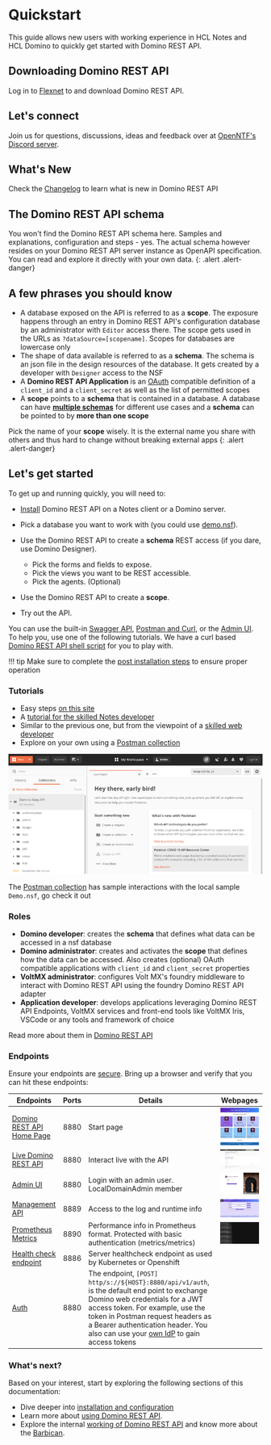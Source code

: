 # Quickstart

This guide allows new users with working experience in HCL Notes and HCL Domino to quickly get started with Domino REST API.

## Downloading Domino REST API

Log in to [Flexnet](https://hclsoftware.flexnetoperations.com/) to and download Domino REST API.

## Let's connect

Join us for questions, discussions, ideas and feedback over at [OpenNTF's Discord server](https://discord.com/invite/jmRHpDRnH4).

## What's New

Check the [Changelog](../references/changelog) to learn what is new in Domino REST API

## The Domino REST API schema

You won't find the Domino REST API schema here. Samples and explanations, configuration and steps - yes. The actual schema however resides on your Domino REST API server instance as OpenAPI specification. You can read and explore it directly with your own data.
{: .alert .alert-danger}

## A few phrases you should know

- A database exposed on the API is referred to as a **scope**. The exposure happens through an entry in Domino REST API's configuration database by an administrator with `Editor` access there. The scope gets used in the URLs as `?dataSource=[scopename]`. Scopes for databases are lowercase only
- The shape of data available is referred to as a **schema**. The schema is an json file in the design resources of the database. It gets created by a developer with `Designer` access to the NSF
- A **Domino REST API Application** is an [OAuth](https://oauth.net/) compatible definition of a `client_id` and a `client_secret` as well as the list of permitted scopes
- A **scope** points to a **schema** that is contained in a database. A database can have [**multiple schemas**](../assets/images/KeepSchemaToApp.png) for different use cases and a **schema** can be pointed to by **more than one scope**

Pick the name of your **scope** wisely. It is the external name you share with others and thus hard to change without breaking external apps
{: .alert .alert-danger}

## Let's get started

To get up and running quickly, you will need to:

- [Install](../tutorial/installconfig/index.md) Domino REST API on a Notes client or a Domino server.
- Pick a database you want to work with (you could use [demo.nsf](../references/downloads.md)).
- Use the Domino REST API to create a **schema** REST access (if you dare, use Domino Designer).

  - Pick the forms and fields to expose.
  - Pick the views you want to be REST accessible.
  - Pick the agents. (Optional)

- Use the Domino REST API to create a **scope**.
- Try out the API.

You can use the built-in [Swagger API](../tutorial/swagger.md), [Postman and Curl](../tutorial/postmancurl.md), or the [Admin UI](../tutorial/adminui.md). To help you, use one of the following tutorials. We have a curl based [Domino REST API shell script](../references/downloads.md) for you to play with.

<!-- prettier-ignore -->
!!! tip
    Make sure to complete the [post installation steps](../tutorial/installconfig/postinstallation.md) to ensure proper operation

### Tutorials

- Easy steps [on this site](../tutorial/index.md)
- A [tutorial for the skilled Notes developer](https://opensource.hcltechsw.com/domino-keep-tutorials/pages/todo/index)
- Similar to the previous one, but from the viewpoint of a [skilled web developer](https://opensource.hcltechsw.com/domino-keep-tutorials/pages/domino-new/index#pre-requisites)
- Explore on your own using a [Postman collection](../references/downloads.md)

![OpenAPI](../assets/images/postman.png)

The [Postman collection](../references/downloads.md) has sample interactions with the local sample `Demo.nsf`, go check it out

### Roles

- **Domino developer**: creates the **schema** that defines what data can be accessed in a nsf database
- **Domino administrator**: creates and activates the **scope** that defines how the data can be accessed. Also creates (optional) OAuth compatible applications with `client_id` and `client_secret` properties
- **VoltMX administrator**: configures Volt MX's foundry middleware to interact with Domino REST API using the foundry Domino REST API adapter
- **Application developer**: develops applications leveraging Domino REST API Endpoints, VoltMX services and front-end tools like VoltMX Iris, VSCode or any tools and framework of choice

Read more about them in [Domino REST API](../references/usingdominorestapi/roles.md)

### Endpoints

Ensure your endpoints are [secure](../topicguides/securingKEEPEndpoints.md).
Bring up a browser and verify that you can hit these endpoints:

| Endpoints                                                                                             | Ports | Details                                                                                                                                                                                                                                                                                                                               | Webpages                                                      |
| ----------------------------------------------------------------------------------------------------- | ----- | ------------------------------------------------------------------------------------------------------------------------------------------------------------------------------------------------------------------------------------------------------------------------------------------------------------------------------------- | ------------------------------------------------------------- |
| [Domino REST API Home Page](http://localhost:8880/)                                                   | 8880  | Start page                                                                                                                                                                                                                                                                                                                            | ![StartPage](../assets/images/startpage.png)                  |
| [Live Domino REST API](http://localhost:8880/openapi/index.html?url=/api/v1/schema/openapi.core.json) | 8880  | Interact live with the API                                                                                                                                                                                                                                                                                                            | ![OpenAPI](../assets/images/OpenAPI.png)                      |
| [Admin UI](http://localhost:8880/admin/ui/)                                                           | 8880  | Login with an admin user. LocalDomainAdmin member                                                                                                                                                                                                                                                                                     | ![Admin Login](../assets/images/AdminLogin.png)               |
| [Management API](http://localhost:8889/)                                                              | 8889  | Access to the log and runtime info                                                                                                                                                                                                                                                                                                    | ![Server Info](../assets/images/ServerInfo.png)               |
| [Prometheus Metrics](http://localhost:8890/)                                                          | 8890  | Performance info in Prometheus format. Protected with basic authentication (metrics/metrics)                                                                                                                                                                                                                                          | ![Performance Metris](../assets/images/PrometheusMetrics.png) |
| [Health check endpoint](http://localhost:8886/)                                                       | 8886  | Server healthcheck endpoint as used by Kubernetes or Openshift                                                                                                                                                                                                                                                                        |
| [Auth](http://localhost:8880/api/v1/auth)                                                             | 8880  | The endpoint, `[POST] http/s://${HOST}:8880/api/v1/auth`, is the default end point to exchange Domino web credentials for a JWT access token. For example, use the token in Postman request headers as a Bearer authentication header. You also can use your [own IdP](../howto/configuringIdentityProvider.md) to gain access tokens |

### What's next?

Based on your interest, start by exploring the following sections of this documentation:

- Dive deeper into [installation and configuration](../tutorial/installconfig/index.md)
- Learn more about [using Domino REST API](../references/usingdominorestapi/index.md).
- Explore the internal [working of Domino REST API](../topicguides/howkeepworks.md) and know more about the [Barbican](../topicguides/barbican.md).
